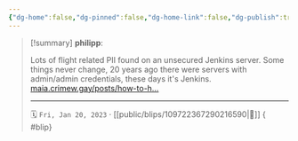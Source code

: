 ```yaml
---
{"dg-home":false,"dg-pinned":false,"dg-home-link":false,"dg-publish":true,"tags":["dgblip"],"disabled rules":["yaml-title","yaml-title-alias","file-name-heading"],"title":"philipp on mastodon @ 2023-01-20","created-date":"2023-01-20T16:00:57","id":109722367290216590,"updated-date":"2025-05-02T08:50:43","dg-path":"blips/109722367290216590.md","permalink":"/blips/109722367290216590/","dgPassFrontmatter":true}
---
```


> [!summary] **philipp**:
>
> Lots of flight related PII found on an unsecured Jenkins server. Some things never change, 20 years ago there were servers with admin/admin credentials, these days it's Jenkins. [maia.crimew.gay/posts/how-to-h…](https://maia.crimew.gay/posts/how-to-hack-an-airline/)
> - - -
>
> 🗓️ `Fri, Jan 20, 2023` · [[public/blips/109722367290216590\|🔗]]
{ #blip}

